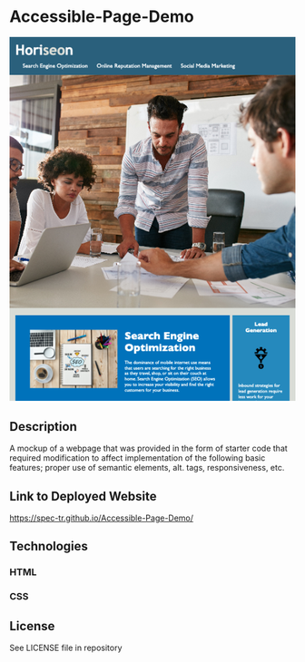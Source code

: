 # Accessible-Page-Demo

![Screenshot of the app as viewed in a desktop browser](assets/images/horiseonCap.png)

## Description

A mockup of a webpage that was provided in the form of starter code that required modification to affect implementation of the following basic features; proper use of semantic elements, alt. tags, responsiveness, etc.

## Link to Deployed Website

https://spec-tr.github.io/Accessible-Page-Demo/


## Technologies

### HTML
### CSS

## License

See LICENSE file in repository